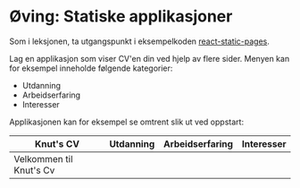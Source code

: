 # Øving: Statiske applikasjoner

Som i leksjonen, ta utgangspunkt i eksempelkoden [react-static-pages](https://gitlab.com/ntnu-idri1005/react-static-pages).

Lag en applikasjon som viser CV'en din ved hjelp av flere sider. Menyen kan for eksempel inneholde følgende kategorier:

* Utdanning
* Arbeidserfaring
* Interesser

Applikasjonen kan for eksempel se omtrent slik ut ved oppstart:

| Knut's CV               | Utdanning | Arbeidserfaring | Interesser |
|-------------------------|-----------|-----------------|------------|
| Velkommen til Knut's Cv                                            |